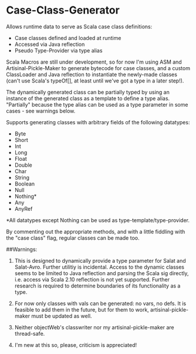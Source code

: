 Case-Class-Generator
=================

Allows runtime data to serve as Scala case class definitions:
* Case classes defined and loaded at runtime
* Accessed via Java reflection
* Pseudo Type-Provider via type alias

Scala Macros are still under development, so for now I'm using ASM and Artisinal-Pickle-Maker to generate bytecode for case classes, and a custom ClassLoader and Java reflection to instantiate the newly-made classes (can't use Scala's typeOf[], at least until we've got a type in a later step!). 

The dynamically generated class can be partially typed by using an instance of the generated class as a template to define a type alias. "Partially" because the type alias can be used as a type parameter in some cases - see warnings below.


Supports generating classes with arbitrary fields of the following datatypes: 

* Byte
* Short
* Int
* Long
* Float
* Double
* Char
* String
* Boolean
* Null
* Nothing*
* Any
* AnyRef

*All datatypes except Nothing can be used as type-template/type-provider.

 By commenting out the appropriate methods, and with a little fiddling with the "case class" flag, regular classes can be made too. 


##Warnings: 
1)  This is designed to dynamically provide a type parameter for Salat and Salat-Avro. Further utilitiy is incidental. Access to the dynamic classes seems to be limited to Java reflection and parsing the Scala sig directly, i.e. access via Scala 2.10 reflection is not yet supported. Further research is required to determine boundaries of its functionality as a type.  

2)  For now only classes with vals can be generated: no vars, no defs. It is feasible to add them in the future, but for them to work, artisinal-pickle-maker must be updated as well.

3)  Neither objectWeb's classwriter nor my artisinal-pickle-maker are thread-safe.

4)  I'm new at this so, please, criticism is appreciated!



